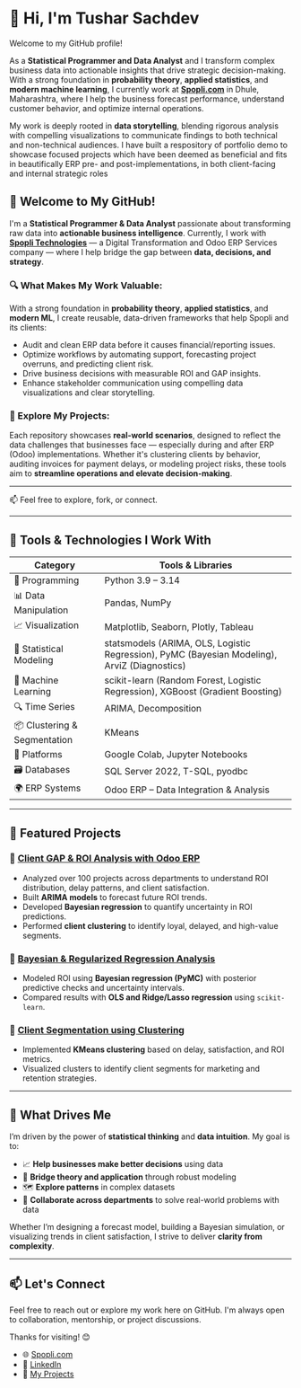 # 👋 Hi, I'm Tushar Sachdev

Welcome to my GitHub profile!

As a **Statistical Programmer and Data Analyst** and I transform complex business data into actionable insights that drive strategic decision-making. With a strong foundation in **probability theory**, **applied statistics**, and **modern machine learning**, I currently work at **[Spopli.com](https://spopli.com)** in Dhule, Maharashtra, where I help the business forecast performance, understand customer behavior, and optimize internal operations.

My work is deeply rooted in **data storytelling**, blending rigorous analysis with compelling visualizations to communicate findings to both technical and non-technical audiences. I have built a respository of portfolio demo to showcase focused projects which have been deemed as beneficial and fits in beautifically ERP pre- and post-implementations, in both client-facing and internal strategic roles

## 👋 Welcome to My GitHub!

I'm a **Statistical Programmer & Data Analyst** passionate about transforming raw data into **actionable business intelligence**. Currently, I work with [**Spopli Technologies**](https://spopli.com) — a Digital Transformation and Odoo ERP Services company — where I help bridge the gap between **data, decisions, and strategy**.

### 🔍 What Makes My Work Valuable:
With a strong foundation in **probability theory**, **applied statistics**, and **modern ML**, I create reusable, data-driven frameworks that help Spopli and its clients:
- Audit and clean ERP data before it causes financial/reporting issues.
- Optimize workflows by automating support, forecasting project overruns, and predicting client risk.
- Drive business decisions with measurable ROI and GAP insights.
- Enhance stakeholder communication using compelling data visualizations and clear storytelling.

### 📂 Explore My Projects:
Each repository showcases **real-world scenarios**, designed to reflect the data challenges that businesses face — especially during and after ERP (Odoo) implementations. Whether it's clustering clients by behavior, auditing invoices for payment delays, or modeling project risks, these tools aim to **streamline operations and elevate decision-making**.

---

📫 Feel free to explore, fork, or connect. 

---

## 🔧 Tools & Technologies I Work With

Category | Tools & Libraries
--- | ---
🐍 Programming | Python 3.9 – 3.14
📊 Data Manipulation | Pandas, NumPy
📈 Visualization | Matplotlib, Seaborn, Plotly, Tableau
📐 Statistical Modeling | statsmodels (ARIMA, OLS, Logistic Regression), PyMC (Bayesian Modeling), ArviZ (Diagnostics)
🤖 Machine Learning | scikit-learn (Random Forest, Logistic Regression), XGBoost (Gradient Boosting)
🔍 Time Series | ARIMA, Decomposition
📦 Clustering & Segmentation | KMeans
📁 Platforms | Google Colab, Jupyter Notebooks
🗃️ Databases | SQL Server 2022, T-SQL, pyodbc
🌍 ERP Systems | Odoo ERP – Data Integration & Analysis

---

## 📌 Featured Projects

### 🔹 [Client GAP & ROI Analysis with Odoo ERP](https://github.com/your-repo)
- Analyzed over 100 projects across departments to understand ROI distribution, delay patterns, and client satisfaction.
- Built **ARIMA models** to forecast future ROI trends.
- Developed **Bayesian regression** to quantify uncertainty in ROI predictions.
- Performed **client clustering** to identify loyal, delayed, and high-value segments.

### 🔹 [Bayesian & Regularized Regression Analysis](https://github.com/your-repo)
- Modeled ROI using **Bayesian regression (PyMC)** with posterior predictive checks and uncertainty intervals.
- Compared results with **OLS and Ridge/Lasso regression** using `scikit-learn`.

### 🔹 [Client Segmentation using Clustering](https://github.com/your-repo)
- Implemented **KMeans clustering** based on delay, satisfaction, and ROI metrics.
- Visualized clusters to identify client segments for marketing and retention strategies.

---

## 🎯 What Drives Me

I’m driven by the power of **statistical thinking** and **data intuition**. My goal is to:

- 📈 **Help businesses make better decisions** using data
- 🧪 **Bridge theory and application** through robust modeling
- 🗺️ **Explore patterns** in complex datasets
- 🤝 **Collaborate across departments** to solve real-world problems with data

Whether I’m designing a forecast model, building a Bayesian simulation, or visualizing trends in client satisfaction, I strive to deliver **clarity from complexity**.

---

## 📫 Let's Connect

Feel free to reach out or explore my work here on GitHub. I'm always open to collaboration, mentorship, or project discussions.

Thanks for visiting! 😊  

- 🌐 [Spopli.com](https://spopli.com)
- 💼 [LinkedIn](https://www.linkedin.com/in/tusharsachdev/)
- 🧠 [My Projects](https://github.com/TusharSachdev)


